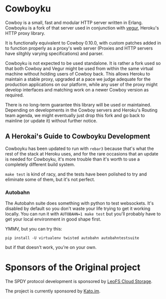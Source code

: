 # Cowboyku

Cowboy is a small, fast and modular HTTP server written in Erlang.
Cowboyku is a fork of that server used in conjunction with
[vegur](https://github.com/heroku/vegur), Heroku's HTTP proxy library.

It is functionally equivalent to Cowboy 0.10.0, with custom patches added in to
function properly as a proxy's web server (Proxies and HTTP servers have
slitghly varying specifications) and parser.

Cowboyku is not expected to be used standalone. It is rather a fork used so
that both Cowboy and Vegur might be used from within the same virtual machine
without holding users of Cowboy back. This allows Heroku to maintain a stable
proxy, upgraded at a pace we judge adequate for the production applications on
our platform, while any user of the proxy might develop interfaces and matching
work on a newer Cowboy version as required.

There is no long-term guarantee this library will be used or maintained.
Depending on developments in the Cowboy servers and Heroku's Routing team
agenda, we might eventually just drop this fork and go back to mainline (or
update it) without further notice.

## A Herokai's Guide to Cowboyku Development

Cowboyku has been updated to run with `rebar3` because that's what the
rest of the stack at Heroku uses, and for the rare occasions that an
update is needed for Cowboyku, it's more trouble than it's worth to
use a completely different build system.

`make test` is kind of racy, and the tests have been polished to try
and eliminate some of them, but it's not perfect.

### Autobahn

The Autobahn suite does something with python to test websockets. It's
disabled by default so you don't waste your life trying to get it
working locally. You can run it with `AUTOBAHN=1 make test` but you'll
probably have to get your local environment in good shape first.

YMMV, but you can try this:

```
pip install -U virtualenv twisted autobahn autobahntestsuite
```

but if that doesn't work, you're on your own.


# Sponsors of the Original project

The SPDY protocol development is sponsored
by [LeoFS Cloud Storage](http://www.leofs.org).

The project is currently sponsored by [Kato.im](https://kato.im/).
